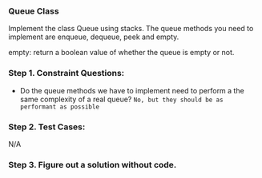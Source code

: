 ### Queue Class

Implement the class Queue using stacks. The queue methods you need to implement are enqueue, dequeue, peek and empty.

empty: return a boolean value of whether the queue is empty or not.

### Step 1. Constraint Questions:

-   Do the queue methods we have to implement need to perform a the same complexity of a real queue? `No, but they should be as performant as possible`

### Step 2. Test Cases:

N/A

### Step 3. Figure out a solution without code.
